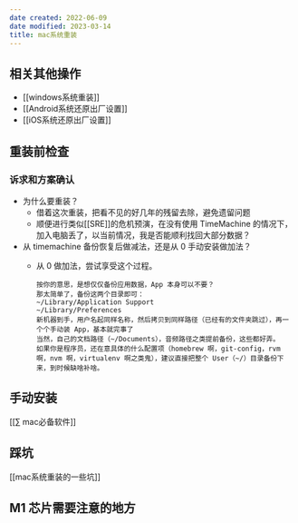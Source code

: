 ```yaml
---
date created: 2022-06-09
date modified: 2023-03-14
title: mac系统重装
---
```


## 相关其他操作

- [[windows系统重装]]
- [[Android系统还原出厂设置]]
- [[iOS系统还原出厂设置]]

## 重装前检查

### 诉求和方案确认

- 为什么要重装？
	- 借着这次重装，把看不见的好几年的残留去除，避免遗留问题
	- 顺便进行类似[[SRE]]的危机预演，在没有使用 TimeMachine 的情况下，加入电脑丢了，以当前情况，我是否能顺利找回大部分数据？
- 从 timemachine 备份恢复后做减法，还是从 0 手动安装做加法？
	- 从 0 做加法，尝试享受这个过程。

	  ```
	  按你的意思，是想仅仅备份应用数据，App 本身可以不要？
	  那太简单了，备份这两个目录即可：
	  ~/Library/Application Support  
	  ~/Library/Preferences  
	  新机器到手，用户名起同样名称，然后拷贝到同样路径（已经有的文件夹跳过），再一个个手动装 App，基本就完事了
	  当然，自己的文档路径（~/Documents），音频路径之类提前备份，这些都好弄。
	  如果你是程序员，还在意具体的什么配置项（homebrew 啊，git-config，rvm 啊，nvm 啊，virtualenv 啊之类鬼），建议直接把整个 User（~/）目录备份下来，到时候缺啥补啥。
	  ```

## 手动安装

[[∑ mac必备软件]]

## 踩坑

[[mac系统重装的一些坑]]

## M1 芯片需要注意的地方

